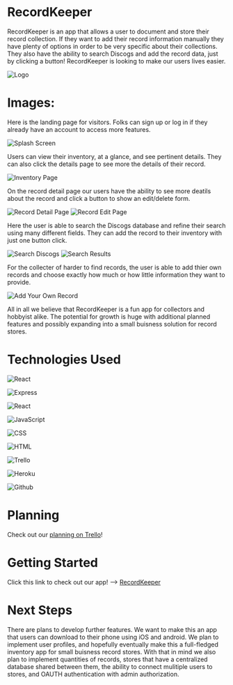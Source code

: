 # RecordKeeper

RecordKeeper is an app that allows a user to document and store their record collection. If they want to add their record information manually they have plenty of options in order to be very specific about their collections. They also have the ability to search Discogs and add the record data, just by clicking a button! RecordKeeper is looking to make our users lives easier.

![Logo](https://i.imgur.com/TokguiO.png)

# Images:

Here is the landing page for visitors. Folks can sign up or log in if they already have an account to access 
more features.

![Splash Screen](https://i.imgur.com/Kdz5SRK.png)

Users can view their inventory, at a glance, and see pertinent details. They can also click the details page to see more the details of their record.

![Inventory Page](https://i.imgur.com/G9yjdhg.png)

On the record detail page our users have the ability to see more deatils about the record and click a button to show an edit/delete form.

![Record Detail Page](https://i.imgur.com/1yUZGIv.png)
![Record Edit Page](https://i.imgur.com/SkRHhjG.png)

Here the user is able to search the Discogs database and refine their search using many different fields. They can add the record to their inventory with just one button click.

![Search Discogs](https://i.imgur.com/CCXVKrl.png)
![Search Results](https://i.imgur.com/9jD5tOS.png)

For the collecter of harder to find records, the user is able to add thier own records and choose exactly how much or how little information they want to provide.

![Add Your Own Record](https://i.imgur.com/urLOaHD.png)

All in all we believe that RecordKeeper is a fun app for collectors and hobbyist alike. The potential for growth is huge with additional planned features and possibly expanding into a small buisness solution for record stores.

# Technologies Used

![React](https://img.shields.io/badge/Python-FFD43B?style=for-the-badge&logo=python&logoColor=blue)

![Express](https://img.shields.io/badge/Express.js-404D59?style=for-the-badge)

![React](https://img.shields.io/badge/React-20232A?style=for-the-badge&logo=react&logoColor=61DAFB)

![JavaScript](https://img.shields.io/badge/JavaScript-323330?style=for-the-badge&logo=javascript&logoColor=F7DF1E)

![CSS](https://img.shields.io/badge/CSS3-1572B6?style=for-the-badge&logo=css3&logoColor=white)

![HTML](https://img.shields.io/badge/HTML5-E34F26?style=for-the-badge&logo=html5&logoColor=white)

![Trello](https://img.shields.io/badge/Trello-0052CC?style=for-the-badge&logo=trello&logoColor=white)

![Heroku](https://img.shields.io/badge/Heroku-430098?style=for-the-badge&logo=heroku&logoColor=white)

![Github](https://img.shields.io/badge/GitHub-100000?style=for-the-badge&logo=github&logoColor=white)

# Planning

Check out our [planning on Trello](https://trello.com/b/9p2OErQP/recordkeeper)!

# Getting Started

Click this link to check out our app! --> [RecordKeeper](https://record-keeper.herokuapp.com/)

# Next Steps

There are plans to develop further features. We want to make this an app that users can download to their phone using iOS and android. We plan to implement user profiles, and hopefully eventually make this a full-fledged inventory app for small buisness record stores. With that in mind we also plan to implement quantities of records, stores that have a centralized database shared between them, the ability to connect mulitiple users to stores, and OAUTH authentication with admin authorization.
